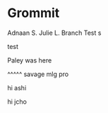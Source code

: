 # Grommit
Adnaan S.
Julie L.
Branch Test
s

test 

Paley was here

^^^^^ savage mlg pro


hi ashi

hi jcho

